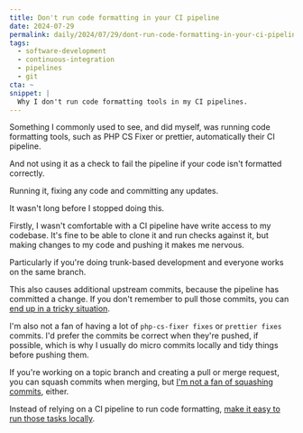 ```yaml
---
title: Don't run code formatting in your CI pipeline
date: 2024-07-29
permalink: daily/2024/07/29/dont-run-code-formatting-in-your-ci-pipeline
tags:
  - software-development
  - continuous-integration
  - pipelines
  - git
cta: ~
snippet: |
  Why I don't run code formatting tools in my CI pipelines.
---
```


Something I commonly used to see, and did myself, was running code formatting tools, such as PHP CS Fixer or prettier, automatically their CI pipeline.

And not using it as a check to fail the pipeline if your code isn't formatted correctly.

Running it, fixing any code and committing any updates.

It wasn't long before I stopped doing this.

Firstly, I wasn't comfortable with a CI pipeline have write access to my codebase. It's fine to be able to clone it and run checks against it, but making changes to my code and pushing it makes me nervous.

Particularly if you're doing trunk-based development and everyone works on the same branch.

This also causes additional upstream commits, because the pipeline has committed a change. If you don't remember to pull those commits, you can [end up in a tricky situation][0].

I'm also not a fan of having a lot of `php-cs-fixer fixes` or `prettier fixes` commits. I'd prefer the commits be correct when they're pushed, if possible, which is why I usually do micro commits locally and tidy things before pushing them.

If you're working on a topic branch and creating a pull or merge request, you can squash commits when merging, but [I'm not a fan of squashing commits][1], either.

Instead of relying on a CI pipeline to run code formatting, [make it easy to run those tasks locally][2].

[0]: {{site.url}}/daily/2024/07/25/only-have-one-url-per-git-remote
[1]: {{site.url}}/daily/2024/05/11/don-t-delete-my-commit-messages
[2]: {{site.url}}/daily/2022/08/15/using-run-file-simplify-project-tasks
